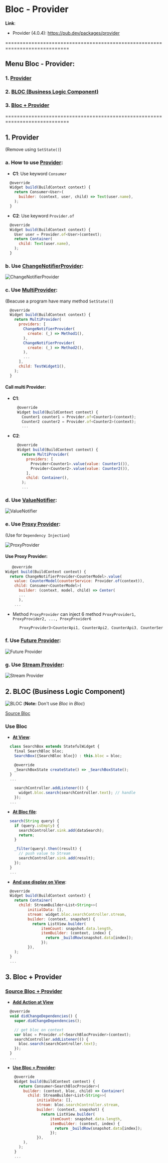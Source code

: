 # Bloc - Provider
**Link**: 
* Provider (4.0.4): https://pub.dev/packages/provider

============================================================================

## Menu Bloc - Provider:
### 1. [Provider](https://github.com/huubao2309/demo_bloc_provider#1-provider)
### 2. [BLOC (Business Logic Component)](https://github.com/huubao2309/demo_bloc_provider#2-bloc-business-logic-component)
### 3. [Bloc + Provider](https://github.com/huubao2309/demo_bloc_provider#3-bloc--provider)

============================================================================

## 1. Provider
(Remove using `SetState()`)

### a. How to use [Provider](https://github.com/huubao2309/demo_bloc_provider/blob/master/demo_bloc_provider/lib/provider/basic.dart):
* **C1**: Use keyword `Consumer`
```javascript
  @override
  Widget build(BuildContext context) {
    return Consumer<User>(
      builder: (context, user, child) => Text(user.name),
    );
  }
```
* **C2**: Use keyword `Provider.of`
```javascript
  @override
  Widget build(BuildContext context) {
    User user = Provider.of<User>(context);
    return Container(
      child: Text(user.name),
    );
  }
```
### b. Use [ChangeNotifierProvider](https://github.com/huubao2309/demo_bloc_provider/blob/master/demo_bloc_provider/lib/provider/demo_change_notifier.dart):
![ChangeNotifierProvider](/images/ChangeNotifierProvider.png)

### c. Use [MultiProvider](https://github.com/huubao2309/demo_bloc_provider/blob/master/demo_bloc_provider/lib/provider/demo_multiple_provider.dart):
(Beacuse a program have many method `SetState()`)
```javascript
  @override
  Widget build(BuildContext context) {
    return MultiProvider(
      providers: [
        ChangeNotifierProvider(
          create: (_) => Method1(),
        ),
        ChangeNotifierProvider(
          create: (_) => Method2(),
        ),
        ...
      ],
      child: TestWidget1(),
    );
  }
```
#### Call multi Provider:
* **C1**: 
  ```javascript
    @override
    Widget build(BuildContext context) {
      Counter1 counter1 = Provider.of<Counter1>(context);
      Counter2 counter2 = Provider.of<Counter2>(context);
      ...
  ```
* **C2**: 
  ```javascript
    @override
    Widget build(BuildContext context) {
      return MultiProvider(
        providers: [
          Provider<Counter1>.value(value: Counter1()),
          Provider<Counter2>.value(value: Counter2()),
        ],
        child: Container(),
      );
      ...
  ```
### d. Use [ValueNotifier](https://github.com/huubao2309/demo_bloc_provider/blob/master/demo_bloc_provider/lib/provider/demo_value_listenable_provider.dart):
![ValueNotifier](/images/ValueNotifier.png)

### e. Use [Proxy Provider](https://github.com/huubao2309/demo_bloc_provider/blob/master/demo_bloc_provider/lib/provider/demo_proxy_provider.dart):

(Use for `Dependency Injection`)

![ProxyProvider](/images/ProxyProvider.png)

#### Use Proxy Provider:
  ```javascript
     @override
  Widget build(BuildContext context) {
    return ChangeNotifierProvider<CounterModel>.value(
      value: CounterModel(counterService: Provider.of(context)),
      child: Consumer<CounterModel>(
        builder: (context, model, child) => Center(
        ...
        ),
      ...
  ```
* Method `ProxyProvider` can inject 6 method `ProxyProvider1, ProxyProvider2, ..., ProxyProvider6`
  ```javascript
     ProxyProvider3<CounterApi1, CounterApi2, CounterApi3, CounterService>
  ```

### f. Use [Future Provider](https://github.com/huubao2309/demo_bloc_provider/blob/master/demo_bloc_provider/lib/provider/demo_future_provider.dart):
![Future Provider](/images/FutureProvider.png)

### g. Use [Stream Provider](https://github.com/huubao2309/demo_bloc_provider/blob/master/demo_bloc_provider/lib/provider/demo_stream_provider.dart):
![Stream Provider](/images/StreamProvider.png)

## 2. BLOC (Business Logic Component)
![BLOC](/images/bloc_diagram.png)
(**Note:** Don't use *Bloc* in *Bloc*)

[Source Bloc](https://github.com/huubao2309/demo_bloc_provider/blob/master/demo_bloc_provider/lib/bloc)

### Use Bloc
* [**At View**](https://github.com/huubao2309/demo_bloc_provider/blob/master/demo_bloc_provider/lib/bloc/search_box.dart):

```javascript
  class SearchBox extends StatefulWidget {
    final SearchBloc bloc;
    SearchBox({SearchBloc bloc}) : this.bloc = bloc;

    @override
    _SearchBoxState createState() => _SearchBoxState();
  }
  ...
```

```javascript
    searchController.addListener(() {
      widget.bloc.search(searchController.text); // handle 
    });
  ...
```

* [**At Bloc file**](https://github.com/huubao2309/demo_bloc_provider/blob/master/demo_bloc_provider/lib/bloc/search_bloc.dart):

```javascript
  search(String query) {
    if (query.isEmpty) {
      searchController.sink.add(dataSearch);
      return;
    }

    _filter(query).then((result) {
      // push value to Stream
      searchController.sink.add(result);
    });
  }
  ...
```
* [**And use display on View**](https://github.com/huubao2309/demo_bloc_provider/blob/master/demo_bloc_provider/lib/bloc/search_box.dart):

```javascript
  @override
  Widget build(BuildContext context) {
    return Container(
      child: StreamBuilder<List<String>>(
          initialData: [],
          stream: widget.bloc.searchController.stream,
          builder: (context, snapshot) {
            return ListView.builder(
                itemCount: snapshot.data.length,
                itemBuilder: (context, index) {
                  return _buildRow(snapshot.data[index]);
                });
          }),
    );
  }
  ...
```

## 3. Bloc + Provider
### [**Source Bloc + Provider**](https://github.com/huubao2309/demo_bloc_provider/tree/master/demo_bloc_provider/lib/bloc_and_provider)
* [**Add Action at View**](https://github.com/huubao2309/demo_bloc_provider/blob/master/demo_bloc_provider/lib/bloc_and_provider/search_box.dart)

```javascript
  @override
  void didChangeDependencies() {
    super.didChangeDependencies();

    // get bloc on context
    var bloc = Provider.of<SearchBlocProvider>(context);
    searchController.addListener(() {
      bloc.search(searchController.text);
    });
  }
  ...
```
* [**Use Bloc + Provider**](https://github.com/huubao2309/demo_bloc_provider/blob/master/demo_bloc_provider/lib/bloc_and_provider/search_list_result.dart):

```javascript
    @override
    Widget build(BuildContext context) {
      return Consumer<SearchBlocProvider>(
        builder: (context, bloc, child) => Container(
          child: StreamBuilder<List<String>>(
              initialData: [],
              stream: bloc.searchController.stream,
              builder: (context, snapshot) {
                return ListView.builder(
                    itemCount: snapshot.data.length,
                    itemBuilder: (context, index) {
                      return _buildRow(snapshot.data[index]);
                    });
              }),
        ),
      );
    }
    ...
```


